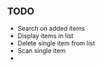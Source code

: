 

## TODO
* Search on added items
* Display items in list
* Delete single item from list
* Scan single item
* 
